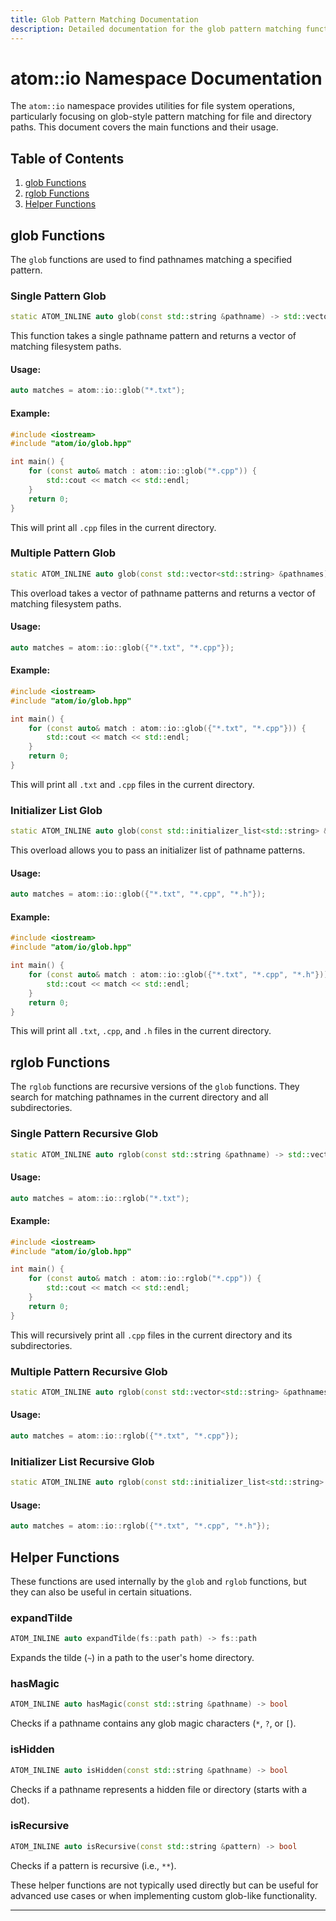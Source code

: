 ```yaml
---
title: Glob Pattern Matching Documentation
description: Detailed documentation for the glob pattern matching functions in the atom::io namespace, including single and multiple pattern matching, recursive matching, and helper functions for file system operations in C++.
---
```


# atom::io Namespace Documentation

The `atom::io` namespace provides utilities for file system operations, particularly focusing on glob-style pattern matching for file and directory paths. This document covers the main functions and their usage.

## Table of Contents

1. [glob Functions](#glob-functions)
2. [rglob Functions](#rglob-functions)
3. [Helper Functions](#helper-functions)

## glob Functions

The `glob` functions are used to find pathnames matching a specified pattern.

### Single Pattern Glob

```cpp
static ATOM_INLINE auto glob(const std::string &pathname) -> std::vector<fs::path>
```

This function takes a single pathname pattern and returns a vector of matching filesystem paths.

#### Usage:

```cpp
auto matches = atom::io::glob("*.txt");
```

#### Example:

```cpp
#include <iostream>
#include "atom/io/glob.hpp"

int main() {
    for (const auto& match : atom::io::glob("*.cpp")) {
        std::cout << match << std::endl;
    }
    return 0;
}
```

This will print all `.cpp` files in the current directory.

### Multiple Pattern Glob

```cpp
static ATOM_INLINE auto glob(const std::vector<std::string> &pathnames) -> std::vector<fs::path>
```

This overload takes a vector of pathname patterns and returns a vector of matching filesystem paths.

#### Usage:

```cpp
auto matches = atom::io::glob({"*.txt", "*.cpp"});
```

#### Example:

```cpp
#include <iostream>
#include "atom/io/glob.hpp"

int main() {
    for (const auto& match : atom::io::glob({"*.txt", "*.cpp"})) {
        std::cout << match << std::endl;
    }
    return 0;
}
```

This will print all `.txt` and `.cpp` files in the current directory.

### Initializer List Glob

```cpp
static ATOM_INLINE auto glob(const std::initializer_list<std::string> &pathnames) -> std::vector<fs::path>
```

This overload allows you to pass an initializer list of pathname patterns.

#### Usage:

```cpp
auto matches = atom::io::glob({"*.txt", "*.cpp", "*.h"});
```

#### Example:

```cpp
#include <iostream>
#include "atom/io/glob.hpp"

int main() {
    for (const auto& match : atom::io::glob({"*.txt", "*.cpp", "*.h"})) {
        std::cout << match << std::endl;
    }
    return 0;
}
```

This will print all `.txt`, `.cpp`, and `.h` files in the current directory.

## rglob Functions

The `rglob` functions are recursive versions of the `glob` functions. They search for matching pathnames in the current directory and all subdirectories.

### Single Pattern Recursive Glob

```cpp
static ATOM_INLINE auto rglob(const std::string &pathname) -> std::vector<fs::path>
```

#### Usage:

```cpp
auto matches = atom::io::rglob("*.txt");
```

#### Example:

```cpp
#include <iostream>
#include "atom/io/glob.hpp"

int main() {
    for (const auto& match : atom::io::rglob("*.cpp")) {
        std::cout << match << std::endl;
    }
    return 0;
}
```

This will recursively print all `.cpp` files in the current directory and its subdirectories.

### Multiple Pattern Recursive Glob

```cpp
static ATOM_INLINE auto rglob(const std::vector<std::string> &pathnames) -> std::vector<fs::path>
```

#### Usage:

```cpp
auto matches = atom::io::rglob({"*.txt", "*.cpp"});
```

### Initializer List Recursive Glob

```cpp
static ATOM_INLINE auto rglob(const std::initializer_list<std::string> &pathnames) -> std::vector<fs::path>
```

#### Usage:

```cpp
auto matches = atom::io::rglob({"*.txt", "*.cpp", "*.h"});
```

## Helper Functions

These functions are used internally by the `glob` and `rglob` functions, but they can also be useful in certain situations.

### expandTilde

```cpp
ATOM_INLINE auto expandTilde(fs::path path) -> fs::path
```

Expands the tilde (`~`) in a path to the user's home directory.

### hasMagic

```cpp
ATOM_INLINE auto hasMagic(const std::string &pathname) -> bool
```

Checks if a pathname contains any glob magic characters (`*`, `?`, or `[`).

### isHidden

```cpp
ATOM_INLINE auto isHidden(const std::string &pathname) -> bool
```

Checks if a pathname represents a hidden file or directory (starts with a dot).

### isRecursive

```cpp
ATOM_INLINE auto isRecursive(const std::string &pattern) -> bool
```

Checks if a pattern is recursive (i.e., `**`).

These helper functions are not typically used directly but can be useful for advanced use cases or when implementing custom glob-like functionality.

---
